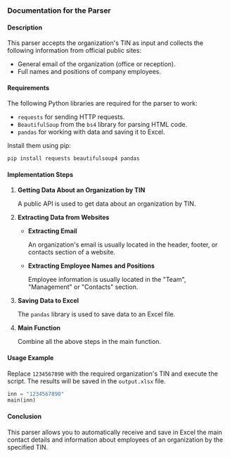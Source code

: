 ### Documentation for the Parser

#### Description

This parser accepts the organization's TIN as input and collects the following information from official public sites:

- General email of the organization (office or reception).
- Full names and positions of company employees.

#### Requirements

The following Python libraries are required for the parser to work:

- `requests` for sending HTTP requests.
- `BeautifulSoup` from the `bs4` library for parsing HTML code.
- `pandas` for working with data and saving it to Excel.

Install them using pip:

```sh
pip install requests beautifulsoup4 pandas
```

#### Implementation Steps

1. **Getting Data About an Organization by TIN**

   A public API is used to get data about an organization by TIN.

2. **Extracting Data from Websites**

   - **Extracting Email**

     An organization's email is usually located in the header, footer, or contacts section of a website.

   - **Extracting Employee Names and Positions**

     Employee information is usually located in the "Team", "Management" or "Contacts" section.

3. **Saving Data to Excel**

   The `pandas` library is used to save data to an Excel file.

4. **Main Function**

   Combine all the above steps in the main function.

#### Usage Example

Replace `1234567890` with the required organization's TIN and execute the script. The results will be saved in the `output.xlsx` file.

```python
inn = "1234567890"
main(inn)
```

#### Conclusion

This parser allows you to automatically receive and save in Excel the main contact details and information about employees of an organization by the specified TIN.